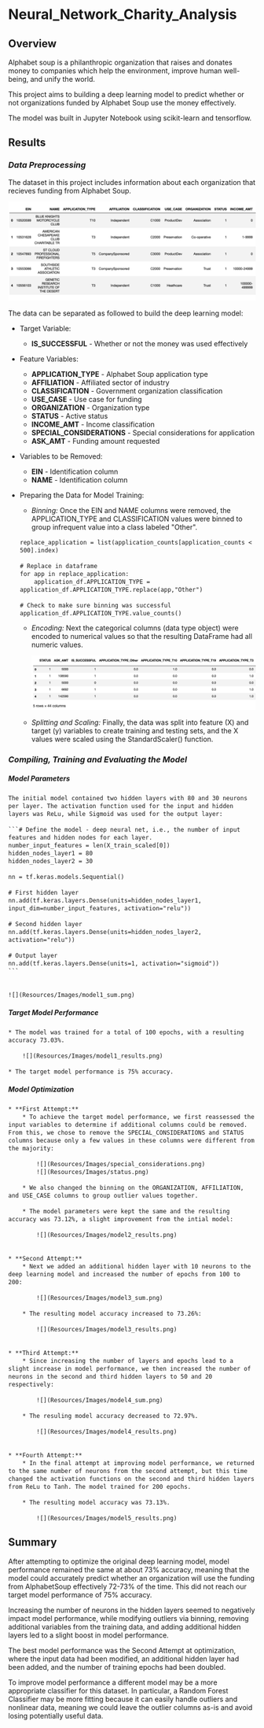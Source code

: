 # Neural_Network_Charity_Analysis

## Overview
Alphabet soup is a philanthropic organization that raises and donates money to companies which help the environment, improve human well-being, and unify the world.

This project aims to building a deep learning model to predict whether or not organizations funded by Alphabet Soup use the money effectively. 

The model was built in Jupyter Notebook using scikit-learn and tensorflow.

## Results

### *Data Preprocessing*
The dataset in this project includes information about each organization that recieves funding from Alphabet Soup. 

![](Resources/Images/raw_df.png)

The data can be separated as followed to build the deep learning model:

* Target Variable:
    * **IS_SUCCESSFUL** - Whether or not the money was used effectively

* Feature Variables:
    * **APPLICATION_TYPE** - Alphabet Soup application type
    * **AFFILIATION** - Affiliated sector of industry
    * **CLASSIFICATION** - Government organization classification
    * **USE_CASE** - Use case for funding
    * **ORGANIZATION** - Organization type
    * **STATUS** - Active status
    * **INCOME_AMT** - Income classification
    * **SPECIAL_CONSIDERATIONS** - Special considerations for application
    * **ASK_AMT** - Funding amount requested

* Variables to be Removed:
    * **EIN** - Identification column
    * **NAME** - Identification column

* Preparing the Data for Model Training:
    * *Binning:* Once the EIN and NAME columns were removed, the APPLICATION_TYPE and CLASSIFICATION values were binned to group infrequent value into a class labeled "Other".

    ```# Determine which values to replace if counts are less than ...?
    replace_application = list(application_counts[application_counts < 500].index)

    # Replace in dataframe
    for app in replace_application:
        application_df.APPLICATION_TYPE = application_df.APPLICATION_TYPE.replace(app,"Other")
    
    # Check to make sure binning was successful
    application_df.APPLICATION_TYPE.value_counts()
    ```

    * *Encoding:* Next the categorical columns (data type object) were encoded to numerical values so that the resulting DataFrame had all numeric values.

        ![](Resources/Images/cleaned_df.png)

    * *Splitting and Scaling:* Finally, the data was split into feature (X) and target (y) variables to create training and testing sets, and the X values were scaled using the StandardScaler() function.

### *Compiling, Training and Evaluating the Model*
##### Model Parameters
    The initial model contained two hidden layers with 80 and 30 neurons per layer. The activation function used for the input and hidden layers was ReLu, while Sigmoid was used for the output layer:

    ```# Define the model - deep neural net, i.e., the number of input features and hidden nodes for each layer.
    number_input_features = len(X_train_scaled[0])
    hidden_nodes_layer1 = 80
    hidden_nodes_layer2 = 30

    nn = tf.keras.models.Sequential()

    # First hidden layer
    nn.add(tf.keras.layers.Dense(units=hidden_nodes_layer1, input_dim=number_input_features, activation="relu"))

    # Second hidden layer
    nn.add(tf.keras.layers.Dense(units=hidden_nodes_layer2, activation="relu"))

    # Output layer
    nn.add(tf.keras.layers.Dense(units=1, activation="sigmoid"))
    ```


    ![](Resources/Images/model1_sum.png)


##### Target Model Performance
    * The model was trained for a total of 100 epochs, with a resulting accuracy 73.03%.

        ![](Resources/Images/model1_results.png)

    * The target model performance is 75% accuracy. 

##### Model Optimization
    * **First Attempt:**
        * To achieve the target model performance, we first reassessed the input variables to determine if additional columns could be removed. From this, we chose to remove the SPECIAL_CONSIDERATIONS and STATUS columns because only a few values in these columns were different from the majority:

            ![](Resources/Images/special_considerations.png)
            ![](Resources/Images/status.png)

        * We also changed the binning on the ORGANIZATION, AFFILIATION, and USE_CASE columns to group outlier values together. 

        * The model parameters were kept the same and the resulting accuracy was 73.12%, a slight improvement from the intial model:

            ![](Resources/Images/model2_results.png)


    * **Second Attempt:**
        * Next we added an additional hidden layer with 10 neurons to the deep learning model and increased the number of epochs from 100 to 200:

            ![](Resources/Images/model3_sum.png)

        * The resulting model accuracy increased to 73.26%:

            ![](Resources/Images/model3_results.png)


    * **Third Attempt:**
        * Since increasing the number of layers and epochs lead to a slight increase in model performance, we then increased the number of neurons in the second and third hidden layers to 50 and 20 respectively: 

            ![](Resources/Images/model4_sum.png)

        * The resuling model accuracy decreased to 72.97%.

            ![](Resources/Images/model4_results.png)


    * **Fourth Attempt:**
        * In the final attempt at improving model performance, we returned to the same number of neurons from the second attempt, but this time changed the activation functions on the second and third hidden layers from ReLu to Tanh. The model trained for 200 epochs.

        * The resulting model accuracy was 73.13%.

            ![](Resources/Images/model5_results.png)

## Summary
After attempting to optimize the original deep learning model, model performance remained the same at about 73% accuracy, meaning that the model could accurately predict whether an organization will use the funding from AlphabetSoup effectively 72-73% of the time. This did not reach our target model performance of 75% accuracy.

Increasing the number of neurons in the hidden layers seemed to negatively impact model performance, while modifying outliers via binning, removing additional variables from the training data, and adding additional hidden layers led to a slight boost in model performance. 

The best model performance was the Second Attempt at optimization, where the input data had been modified, an additional hidden layer had been added, and the number of training epochs had been doubled. 

To improve model performance a different model may be a more appropriate classifier for this dataset. In particular, a Random Forest Classifier may be more fitting because it can easily handle outliers and nonlinear data, meaning we could leave the outlier columns as-is and avoid losing potentially useful data. 


